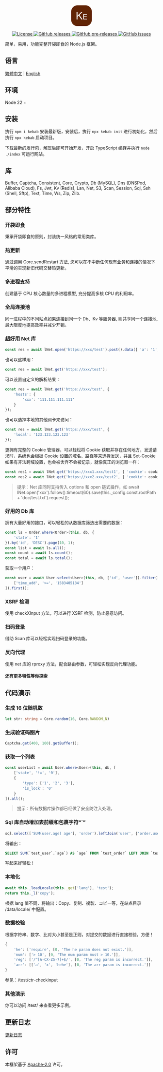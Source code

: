 <p align="center"><img src="./icon.svg" width="68" height="68" alt="Kebab"></p>
<p align="center">
    <a href="https://github.com/maiyun/kebab/blob/master/LICENSE">
        <img alt="License" src="https://img.shields.io/github/license/maiyun/kebab?color=blue" />
    </a>
    <a href="https://github.com/maiyun/kebab/releases">
        <img alt="GitHub releases" src="https://img.shields.io/github/v/release/maiyun/kebab?color=brightgreen&logo=github" />
        <img alt="GitHub pre-releases" src="https://img.shields.io/github/v/release/maiyun/kebab?color=yellow&logo=github&include_prereleases" />
    </a>
    <a href="https://github.com/maiyun/kebab/issues">
        <img alt="GitHub issues" src="https://img.shields.io/github/issues/maiyun/kebab?color=blue&logo=github" />
    </a>
</p>

简单，易用，功能完整开袋即食的 Node.js 框架。

## 语言

[繁體中文](README.tc.md) | [English](../README.md)

## 环境

Node 22 +

## 安装

执行 `npm i kebab` 安装最新版，安装后，执行 `npx kebab init` 进行初始化，然后执行 `npx kebab` 启动项目。

下载最新的发行包，解压后即可开始开发，开启 TypeScript 编译并执行 `node ./index` 可运行网站。

## 库

Buffer, Captcha, Consistent, Core, Crypto, Db (MySQL), Dns (DNSPod, Alibaba Cloud), Fs, Jwt, Kv (Redis), Lan, Net, S3, Scan, Session, Sql, Ssh (Shell, Sftp), Text, Time, Ws, Zip, Zlib.

## 部分特性

### 开袋即食

秉承开袋即食的原则，封装统一风格的常用类库。

### 热更新

通过调用 Core.sendRestart 方法, 您可以在不中断任何现有业务和连接的情况下平滑的实现新旧代码交替热更新。

### 多进程支持

创建基于 CPU 核心数量的多进程模型, 充分提高多核 CPU 的利用率。

### 全局连接池

同一进程中的不同站点如果连接到同一个 Db、Kv 等服务器, 则共享同一个连接池, 最大限度地提高效率并减少开销。

### 超好用 Net 库

```typescript
const res = await lNet.open('https://xxx/test').post().data({ 'a': '1', 'b': '2' }).request();
```

也可以这样用：

```typescript
const res = await lNet.get('https://xxx/test');
```

可以设置自定义的解析结果：

```typescript
const res = await lNet.get('https://xxx/test', {
    'hosts': {
        'xxx': '111.111.111.111'
    }
});
```

也可以选择本地的其他网卡来访问：

```typescript
const res = await lNet.get('https://xxx/test', {
    'local': '123.123.123.123'
});
```

更拥有完整的 Cookie 管理器，可以轻松将 Cookie 获取并存在任何地方，发送请求时，系统也会根据 Cookie 设置的域名、路径等来选择发送，并且 Set-Cookie 如果有非法跨域设置，也会被舍弃不会被记录，就像真正的浏览器一样：

```typescript
const res1 = await lNet.get('https://xxx1.xxx/test1', { 'cookie': cookie });
const res2 = await lNet.get('https://xxx2.xxx/test2', { 'cookie': cookie });
```

> 提示：Net 库同时支持传入 options 和 open 链式操作，如 await lNet.open('xxx').follow().timeout(60).save(this._config.const.rootPath + 'doc/test.txt').request();

### 好用的 Db 库

拥有大量好用的接口，可以轻松的从数据库筛选出需要的数据：

```typescript
const ls = Order.where<Order>(this, db, {
    'state': '1'
}).by('id', 'DESC').page(10, 1);
const list = await ls.all();
const count = await ls.count();
const total = await ls.total();
```

获取一个用户：

```typescript
const user = await User.select<User>(this, db, ['id', 'user']).filter([
    ['time_add', '>=', '1583405134']
]).first();
```

### XSRF 检测

使用 checkXInput 方法，可以进行 XSRF 检测，防止恶意访问。

### 扫码登录

借助 Scan 库可以轻松实现扫码登录的功能。

### 反向代理

使用 net 库的 rproxy 方法，配合路由参数，可轻松实现反向代理功能。

#### 还有更多特性等你探索

## 代码演示

### 生成 16 位随机数

```typescript
let str: string = Core.random(16, Core.RANDOM_N)
```

### 生成验证码图片

```typescript
Captcha.get(400, 100).getBuffer();
```

### 获取一个列表

```typescript
const userList = await User.where<User>(this, db, [
    ['state', '!=', '0'],
    {
        'type': ['1', '2', '3'],
        'is_lock': '0'
    }
]).all();
```

> 提示：所有数据库操作都已经做了安全防注入处理。

### Sql 库自动增加表前缀和包裹字符“`”

```typescript
sql.select(['SUM(user.age) age'], 'order').leftJoin('user', {'order.user_id': lSql.column('user.id')});
```

将输出：

```sql
SELECT SUM(`test_user`.`age`) AS `age` FROM `test_order` LEFT JOIN `test_user` ON `test_order`.`user_id` = `test_user`.`id`
```

写起来好轻松！

### 本地化

```typescript
await this._loadLocale(this._get['lang'], 'test');
return this._l('copy');
```

根据 lang 值不同，将输出：Copy、复制、複製、コピー等，在站点目录 /data/locale/ 中配置。

### 数据校验

根据字符串、数字、比对大小甚至是正则，对提交的数据进行直接校验，方便！

```typescript
{
    'he': ['require', [0, 'The he param does not exist.']],
    'num': ['> 10', [0, 'The num param must > 10.']],
    'reg': ['/^[A-CX-Z5-7]+$/', [0, 'The reg param is incorrect.']],
    'arr': [['a', 'x', 'hehe'], [0, 'The arr param is incorrect.']]
}
```

参见：/test/ctr-checkinput

### 其他演示

你可以访问 /test/ 来查看更多示例。

## 更新日志

[更新日志](CHANGELOG.sc.md)

## 许可

本框架基于 [Apache-2.0](../LICENSE) 许可。